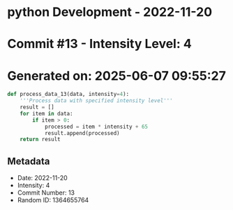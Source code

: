 ﻿# python Development - 2022-11-20
# Commit #13 - Intensity Level: 4
# Generated on: 2025-06-07 09:55:27
```python
def process_data_13(data, intensity=4):
    '''Process data with specified intensity level'''
    result = []
    for item in data:
        if item > 0:
            processed = item * intensity + 65
            result.append(processed)
    return result
```
## Metadata
- Date: 2022-11-20
- Intensity: 4
- Commit Number: 13
- Random ID: 1364655764
